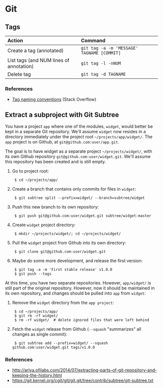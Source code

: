 # Git

## Tags

| Action                                  | Command                                    |
| :---                                    | :---                                       |
| Create a tag (annotated)                | `git tag -a -m 'MESSAGE' TAGNAME [COMMIT]` |
| List tags (and NUM lines of annotation) | `git tag -l -nNUM`                         |
| Delete tag                              | `git tag -d TAGNAME`                       |

### References

- [Tag naming conventions](https://stackoverflow.com/questions/2006265/is-there-a-standard-naming-convention-for-git-tags) (Stack Overflow)

## Extract a subproject with Git Subtree

You have a project `app` where one of the modules, `widget`, would better be kept in a separate Git repository. We'll assume `widget` now resides in a directory immediately under the project root `~/projects/app/widget/`. The `app` project is on Github, at `git@github.com:user/app.git`.

The goal is to have widget as a separate project `~/projects/widget/`, with its own Github repository `git@github.com:user/widget.git`. We'll assume this repository has been created and is still empty.

1. Go to project root:

        $ cd ~/projects/app/

2. Create a branch that contains only commits for files in `widget`:

        $ git subtree split --prefix=widget/ --branch=subtree/widget

3. Push this new branch to its own repository:

        $ git push git@github.com:user/widget.git subtree/widget:master

4. Create `widget` project directory:

        $ mkdir ~/projects/widget/; cd ~/projects/widget/

5. Pull the `widget` project from Github into its own directory:

        $ git clone git@github.com:user/widget.git

6. Maybe do some more development, and release the first version:

        $ git tag -a -m 'First stable release' v1.0.0
        $ git push --tags

At this time, you have two separate repositories. However, `app/widget/` is still part of the original repository. However, now it should be maintained in its own repository, and changes should be pulled into `app` from `widget`:

1. Remove the `widget` directory from the `app project`:

        $ cd ~/projects/app/
        $ git rm -rf widget/
        $ rm -rf widget/  # delete ignored files that were left behind

2. Fetch the `widget` release from Github (`--squash` "summarizes" all changes as single commit):

        $ git subtree add --prefix=widget/ --squash github.com:user/widget.git tags/v1.0.0

### References

- http://ariya.ofilabs.com/2014/07/extracting-parts-of-git-repository-and-keeping-the-history.html
- https://git.kernel.org/cgit/git/git.git/tree/contrib/subtree/git-subtree.txt


